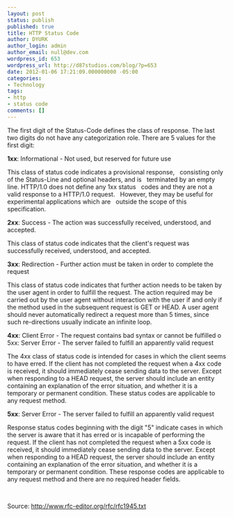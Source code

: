 ```yaml
---
layout: post
status: publish
published: true
title: HTTP Status Code
author: DYURK
author_login: admin
author_email: null@dev.com
wordpress_id: 653
wordpress_url: http://d87studios.com/blog/?p=653
date: 2012-01-06 17:21:09.000000000 -05:00
categories:
- Technology
tags:
- http
- status code
comments: []
---
```

The first digit of the Status-Code defines the class of response. The last two digits do not have any categorization role. There are 5 values for the first digit:

<strong>1xx</strong>: Informational - Not used, but reserved for future use

This class of status code indicates a provisional response,   consisting only of the Status-Line and optional headers, and is   terminated by an empty line. HTTP/1.0 does not define any 1xx status   codes and they are not a valid response to a HTTP/1.0 request.   However, they may be useful for experimental applications which are   outside the scope of this specification.

<strong>2xx</strong>: Success - The action was successfully received, understood, and accepted.

This class of status code indicates that the client's request was   successfully received, understood, and accepted.

<strong>3xx</strong>: Redirection - Further action must be taken in order to complete the request

This class of status code indicates that further action needs to be taken by the user agent in order to fulfill the request. The action required may be carried out by the user agent without interaction with the user if and only if the method used in the subsequent request is GET or HEAD. A user agent should never automatically redirect a request more than 5 times, since such re-directions usually indicate an infinite loop.

<strong>4xx</strong>: Client Error - The request contains bad syntax or cannot be fulfilled o 5xx: Server Error - The server failed to fulfill an apparently valid request

The 4xx class of status code is intended for cases in which the client seems to have erred. If the client has not completed the request when a 4xx code is received, it should immediately cease sending data to the server. Except when responding to a HEAD request, the server should include an entity containing an explanation of the error situation, and whether it is a temporary or permanent condition. These status codes are applicable to any request method.

<strong>5xx</strong>: Server Error - The server failed to fulfill an apparently valid request

Response status codes beginning with the digit "5" indicate cases in which the server is aware that it has erred or is incapable of performing the request. If the client has not completed the request when a 5xx code is received, it should immediately cease sending data to the server. Except when responding to a HEAD request, the server should include an entity containing an explanation of the error situation, and whether it is a temporary or permanent condition. These response codes are applicable to any request method and there are no required header fields.

&nbsp;

Source: <a href="http://www.rfc-editor.org/rfc/rfc1945.txt">http://www.rfc-editor.org/rfc/rfc1945.txt</a>

&nbsp;
